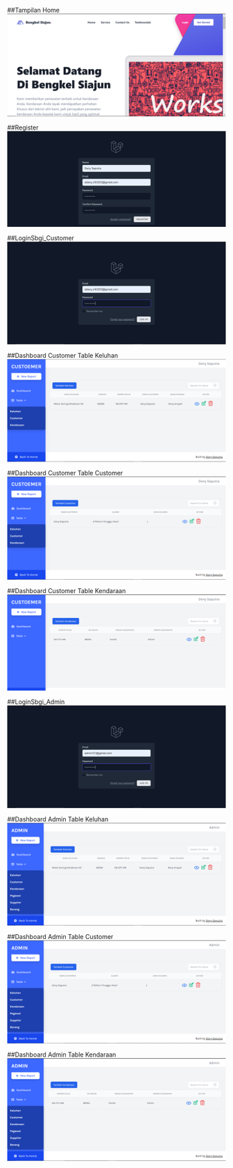 ##Tampilan Home
![alt text](public/img/home.PNG?raw=true)

##Register
![alt text](public/img/Register.PNG?raw=true)

##LoginSbgi_Customer
![alt text](public/img/Login_sbgiCustomer.PNG?raw=true)

##Dashboard Customer Table Keluhan
![alt text](public/img/Dashboard_Customer_tableKeluhan.PNG?raw=true)

##Dashboard Customer Table Customer
![alt text](public/img/Dashboard_Customer_tableCustomer.PNG?raw=true)

##Dashboard Customer Table Kendaraan
![alt text](public/img/Dashboard_Customer_tableKendaraan.PNG?raw=true)

##LoginSbgi_Admin
![alt text](public/img/Login_sbgiAdmin.PNG?raw=true)

##Dashboard Admin Table Keluhan
![alt text](public/img/Dashboard_Admin.PNG?raw=true)

##Dashboard Admin Table Customer
![alt text](public/img/Dashboard_Admin_tableCustomer.PNG?raw=true)

##Dashboard Admin Table Kendaraan
![alt text](public/img/Dashboard_Admin_tableKendaraan.PNG?raw=true)
